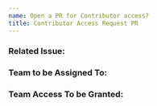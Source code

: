 ```yaml
---
name: Open a PR for Contributor access?
title: Contributor Access Request PR
---
```


### Related Issue:

### Team to be Assigned To:

### Team Access To be Granted:
